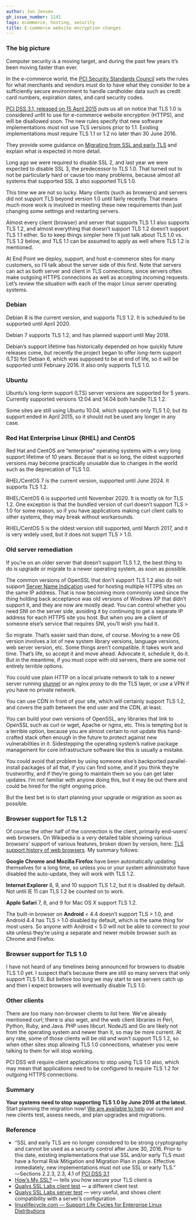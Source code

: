 ```yaml
---
author: Jon Jensen
gh_issue_number: 1141
tags: ecommerce, hosting, security
title: E-commerce website encryption changes
---
```


### The big picture

Computer security is a moving target, and during the past few years it’s been moving faster than ever.

In the e-commerce world, the [PCI Security Standards Council](https://www.pcisecuritystandards.org/) sets the rules for what merchants and vendors must do to have what they consider to be a sufficiently secure environment to handle cardholder data such as credit card numbers, expiration dates, and card security codes.

[PCI DSS 3.1, released on 15 April 2015](https://www.pcisecuritystandards.org/pdfs/15_04_15%20PCI%20DSS%203%201%20Press%20Release.pdf) puts us all on notice that TLS 1.0 is considered unfit to use for e-commerce website encryption (HTTPS), and will be disallowed soon. The new rules specify that new software implementations must not use TLS versions prior to 1.1. Existing implementations must require TLS 1.1 or 1.2 no later than 30 June 2016.

They provide some guidance on [Migrating from SSL and early TLS](https://www.pcisecuritystandards.org/documents/Migrating_from_SSL_Early_TLS_Information%20Supplement_v1.pdf) and explain what is expected in more detail.

Long ago we were required to disable SSL 2, and last year we were expected to disable SSL 3, the predecessor to TLS 1.0. That turned out to not be particularly hard or cause too many problems, because almost all systems that supported SSL 3 also supported TLS 1.0.

This time we are not so lucky. Many clients (such as browsers) and servers did not support TLS beyond version 1.0 until fairly recently. That means much more work is involved in meeting these new requirements than just changing some settings and restarting servers.

Almost every client (browser) and server that supports TLS 1.1 also supports TLS 1.2, and almost everything that doesn’t support TLS 1.2 doesn’t support TLS 1.1 either. So to keep things simpler here I’ll just talk about TLS 1.0 vs. TLS 1.2 below, and TLS 1.1 can be assumed to apply as well where TLS 1.2 is mentioned.

At End Point we deploy, support, and host e-commerce sites for many customers, so I’ll talk about the server side of this first. Note that servers can act as both server and client in TLS connections, since servers often make outgoing HTTPS connections as well as accepting incoming requests. Let’s review the situation with each of the major Linux server operating systems.

### Debian

Debian 8 is the current version, and supports TLS 1.2. It is scheduled to be supported until April 2020.

Debian 7 supports TLS 1.2, and has planned support until May 2018.

Debian’s support lifetime has historically depended on how quickly future releases come, but recently the project began to offer long-term support (LTS) for Debian 6, which was supposed to be at end of life, so it will be supported until February 2016. It also only supports TLS 1.0.

### Ubuntu

Ubuntu’s long-term support (LTS) server versions are supported for 5 years. Currently supported versions 12.04 and 14.04 both handle TLS 1.2.

Some sites are still using Ubuntu 10.04, which supports only TLS 1.0,  but its support ended in April 2015, so it should not be used any longer in any case.

### Red Hat Enterprise Linux (RHEL) and CentOS

Red Hat and CentOS are “enterprise” operating systems with a very long support lifetime of 10 years. Because that is so long, the oldest supported versions may become practically unusable due to changes in the world such as the deprecation of TLS 1.0.

RHEL/CentOS 7 is the current version, supported until June 2024. It supports TLS 1.2.

RHEL/CentOS 6 is supported until November 2020. It is mostly ok for TLS 1.2. One exception is that the bundled version of curl doesn’t support TLS > 1.0 for some reason, so if you have applications making curl client calls to other systems, they may break without workarounds.

RHEL/CentOS 5 is the oldest version still supported, until March 2017, and it is very widely used, but it does not supprt TLS > 1.0.

### Old server remediation

If you’re on an older server that doesn’t support TLS 1.2, the best thing to do is upgrade or migrate to a newer operating system, as soon as possible.

The common versions of OpenSSL that don’t support TLS 1.2 also do not support [Server Name Indication](https://en.wikipedia.org/wiki/Server_Name_Indication) used for hosting multiple HTTPS sites on the same IP address. That is now becoming more commonly used since the thing holding back acceptance was old versions of Windows XP that didn’t support it, and they are now are mostly dead. You can control whether you need SNI on the server side, avoiding it by continuing to get a separate IP address for each HTTPS site you host. But when you are a client of someone else’s service that requires SNI, you’ll wish you had it.

So migrate. That’s easier said than done, of course. Moving to a new OS version involves a lot of new system library versions, language versions, web server version, etc. Some things aren’t compatible. It takes work and time. That’s life, so accept it and move ahead. Advocate it, schedule it, do it. But in the meantime, if you must cope with old servers, there are some not entirely terrible options.

You could use plain HTTP on a local private network to talk to a newer server running [stunnel](https://www.stunnel.org) or an nginx proxy to do the TLS layer, or use a VPN if you have no private network.

You can use CDN in front of your site, which will certainly support TLS 1.2, and covers the path between the end user and the CDN, at least.

You can build your own versions of OpenSSL, any libraries that link to OpenSSL such as curl or wget, Apache or nginx, etc. This is tempting but is a terrible option, because you are almost certain to not update this hand-crafted stack often enough in the future to protect against new vulnerabilities in it. Sidestepping the operating system’s native package management for core infrastructure software like this is usually a mistake.

You could avoid that problem by using someone else’s backported parallel-install packages of all that, if you can find some, and if you think they’re trustworthy, and if they’re going to maintain them so you can get later updates. I’m not familiar with anyone doing this, but it may be out there and could be hired for the right ongoing price.

But the best bet is to start planning your upgrade or migration as soon as possible.

### Browser support for TLS 1.2

Of course the other half of the connection is the client, primarily end-users’ web browsers. On Wikipedia is a very detailed table showing various browsers’ support of various features, broken down by version, here: [TLS support history of web browsers](https://en.wikipedia.org/wiki/Transport_Layer_Security#Web_browsers). My summary follows:

**Google Chrome and Mozilla Firefox** have been automatically updating themselves for a long time, so unless you or your system administrator have disabled the auto-update, they will work with TLS 1.2.

**Internet Explorer** 8, 9, and 10 support TLS 1.2, but it is disabled by default. Not until IE 11 can TLS 1.2 be counted on to work.

**Apple Safari** 7, 8, and 9 for Mac OS X support TLS 1.2.

The built-in browser on **Android** < 4.4 doesn’t support TLS > 1.0, and Android 4.4 has TLS > 1.0 disabled by default, which is the same thing for most users. So anyone with Android < 5.0 will not be able to connect to your site unless they’re using a separate and newer mobile browser such as Chrome and Firefox.

### Browser support for TLS 1.0

I have not heard of any timelines being announced for browsers to disable TLS 1.0 yet. I suspect that’s because there are still so many servers that only support TLS 1.0. But before too long we may start to see servers catch up and then I expect browsers will eventually disable TLS 1.0.

### Other clients

There are too many non-browser clients to list here. We’ve already mentioned curl; there is also wget, and the web client libraries in Perl, Python, Ruby, and Java. PHP uses libcurl. NodeJS and Go are likely not from the operating system and newer than it, so may be more current. At any rate, some of those clients will be old and won’t support TLS 1.2, so when other sites stop allowing TLS 1.0 connections, whatever you were talking to them for will stop working.

PCI DSS will require client applications to stop using TLS 1.0 also, which may mean that applications need to be configured to require TLS 1.2 for outgoing HTTPS connections.

### Summary

**Your systems need to stop supporting TLS 1.0 by June 2016 at the latest.** Start planning the migration now! [We are available to help](/contact) our current and new clients test, assess needs, and plan upgrades and migrations.

### Reference

- “SSL and early TLS are no longer considered to be strong cryptography and cannot be used as a security control after June 30, 2016. Prior to this date, existing implementations that use SSL and/or early TLS must have a formal Risk Mitigation and Migration Plan in place. Effective immediately, new implementations must not use SSL or early TLS.” ―Sections 2.2.3, 2.3, 4.1 of [PCI DSS 3.1](https://www.pcisecuritystandards.org/documents/PCI_DSS_v3-1.pdf)
- [How’s My SSL?](https://www.howsmyssl.com/) — tells you how secure your TLS client is
- [Qualys SSL Labs client test](https://www.ssllabs.com/ssltest/viewMyClient.html) — a different client test
- [Qualys SSL Labs server test](https://www.ssllabs.com/ssltest/index.html) — very useful, and shows client compatibility with a server’s configuration
- [linuxlifecycle.com — Support Life Cycles for Enterprise Linux Distributions](http://linuxlifecycle.com/)
